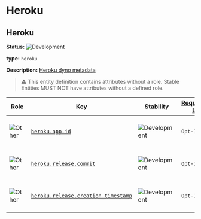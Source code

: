 <!-- NOTE: THIS FILE IS AUTOGENERATED. DO NOT EDIT BY HAND. -->
<!-- see templates/registry/markdown/entity_namespace.md.j2 -->
<!-- markdownlint-capture -->
<!-- markdownlint-disable -->

# Heroku

## Heroku

**Status:** ![Development](https://img.shields.io/badge/-development-blue)

**type:** `heroku`

**Description:** [Heroku dyno metadata](https://devcenter.heroku.com/articles/dyno-metadata)

> :warning: This entity definition contains attributes without a role.
> Stable Entities MUST NOT have attributes without a defined role.

| Role | Key | Stability | [Requirement Level](https://opentelemetry.io/docs/specs/semconv/general/attribute-requirement-level/) | Value Type | Description | Example Values |
|---|---|---|---|---|---|---|
| ![Other](https://img.shields.io/badge/-other-red) | [`heroku.app.id`](/docs/registry/attributes/heroku.md) | ![Development](https://img.shields.io/badge/-development-blue) | `Opt-In` | string | Unique identifier for the application | `2daa2797-e42b-4624-9322-ec3f968df4da` |
| ![Other](https://img.shields.io/badge/-other-red) | [`heroku.release.commit`](/docs/registry/attributes/heroku.md) | ![Development](https://img.shields.io/badge/-development-blue) | `Opt-In` | string | Commit hash for the current release | `e6134959463efd8966b20e75b913cafe3f5ec` |
| ![Other](https://img.shields.io/badge/-other-red) | [`heroku.release.creation_timestamp`](/docs/registry/attributes/heroku.md) | ![Development](https://img.shields.io/badge/-development-blue) | `Opt-In` | string | Time and date the release was created | `2022-10-23T18:00:42Z` |

<!-- markdownlint-restore -->
